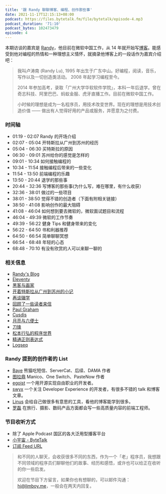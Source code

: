 ```yaml
---
title: '跟 Randy 聊聊博客、编程、创作那些事'
date: 2021-11-17T12:15:13+08:00
podcast: https://files.bytetalk.fm/file/bytetalk/episode-4.mp3
podcast_duration: '71:10'
podcast_bytes: 102473479
episode: 4
---
```


本期访谈的嘉宾是 [Randy](https://lutaonan.com)，他目前在微软中国工作，从 14 年就开始写[博客](https://lutaonan.com)。能感受到他对编程的热情和一种理想主义情怀，就摘录他博客上的一段话作为嘉宾介绍吧：

<!--more-->

> 我叫卢涛南 (Randy Lu), 1995 年出生于广东中山。好编程，阅读，音乐，写作以及一切创造类活动。 2008 年起学习编程至今。
>
> 2014 年参加高考，录取「广州大学华软软件学院」，本科一年后退学。曾在奇志科技、阿里巴巴、蚂蚁金服、虎牙直播工作。目前在微软中国工作。
>
> 小时候的理想是成为一名程序员，用技术改变世界。现在的理想是用技术创造价值 —— 做出有人觉得好用的产品或服务，并愿意为之付费。

### 时间轴

- 01:19 - 02:07 Randy 的开场介绍
- 02:07 - 05:04 开特斯拉从广州到苏州的经历
- 05:04 - 06:30 买特斯拉的原因
- 06:30 - 09:01 苏州给你的感觉是怎样的
- 09:01 - 10:34 如何接触编程的
- 10:34 - 11:54 接触编程后带来的一些变化
- 11:54 - 13:50 前端编程的乐趣
- 13:50 - 20:44 退学的那些事
- 20:44 - 32:36 写博客的那些事(为什么写，难在哪里，有什么收获）
- 32:36 - 38:01 做过的一些项目
- 38:01 - 38:50 觉得不错的创造者（下面有附相关链接）
- 38:50 - 41:08 影响创作的最大阻碍
- 41:08 - 46:04 如何想到要去微软的，微软面试题目和流程
- 46:04 - 49:39 微软的工作节奏
- 49:39 - 56:22 健身 Tips 和健身带来的变化
- 56:22 - 64:50 书和利器推荐
- 64:50 - 66:54 简单聊聊冥想
- 66:54 - 68:48 年轻的心态
- 68:48 - 70:10 有没有欣赏的人可以来聊一聊的

### 相关信息

- [Randy's Blog](https://lutaonan.com)
- [Eleventy](https://www.11ty.dev)
- [黑客与画家](https://book.douban.com/subject/6021440/)
- [开着特斯拉从广州到苏州的小记](https://lutaonan.com/blog/trip-from-guangzhou-to-suzhou/)
- [再谈辍学](https://lutaonan.com/blog/talking-about-dropout-again/)
- [回顾了一些读者来信](https://lutaonan.com/blog/letters-from-reader/)
- [Paul Graham](http://www.paulgraham.com/articles.html)
- [Cusdis](https://cusdis.com)
- [月亮与六便士](https://book.douban.com/subject/26954760/)
- [刀锋](https://book.douban.com/subject/2035162/)
- [松本行弘的程序世界](https://book.douban.com/subject/6756090/)
- [精通正则表达式](https://book.douban.com/subject/2154713/)
- [Logseq](https://logseq.com)

### Randy 提到的创作者的 List

- [Baye](https://twitter.com/waylybaye) 熊猫吃短信、ServerCat、后续、DAMA 作者
- [图拉鼎](https://twitter.com/tualatrix) Manico、One Switch、PasteNow 作者
- [egoist](https://github.com/egoist) 一个用开源实现自由职业的开发者。
- [swyx](https://www.swyx.io/) 一个关注 Developer Experience 的开发者，有很多不错的 talk 和博客文章。
- [Linus](https://thesephist.com/) 会给自己做很多有意思的工具，看他的博客能学到很多。
- [罗磊](https://luolei.org/) 在旅行、摄影、数码产品方面都会写一些高质量内容的前端工程师。

### 节目收听方式

- 除了 Apple Podcast 国区的各大泛用型播客平台
- [小宇宙 - ByteTalk](https://www.xiaoyuzhoufm.com/podcast/6177bab6b69226ed16a3ed41)
- [订阅 Feed URL](https://bytetalk.fm/index.xml)

> 和不同的人聊天，会收获很多不同的东西，作为一个「老」程序员，我想跟不同领域的程序员们聊聊他们的故事、经历和感悟，或许也可以给正在收听的你一些启发。
>
> 欢迎在节目下方留言，如果你也有想聊的，可以邮件沟通：hi@limboy.me，一般会在两天内回复。
